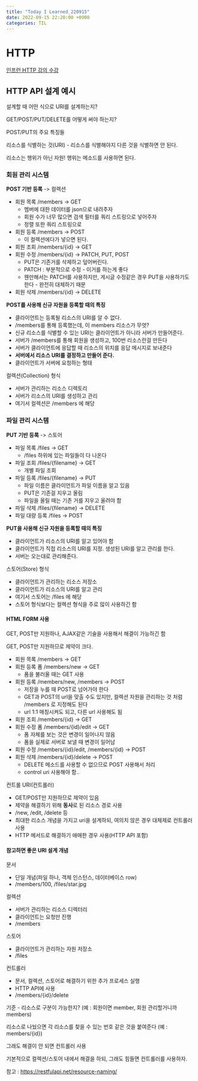 ```yaml
---
title: "Today I Learned_220915"
date: 2022-09-15 22:20:00 +0900
categories: TIL
---
```


# HTTP
[인프런 HTTP 강의 수강](https://www.inflearn.com/course/http-%EC%9B%B9-%EB%84%A4%ED%8A%B8%EC%9B%8C%ED%81%AC/dashboard)

## HTTP API 설계 예시
설계할 때 어떤 식으로 URI를 설계하는지?

GET/POST/PUT/DELETE를 어떻게 써야 하는지?

POST/PUT의 주요 특징들

리소스를 식별하는 것(URI) - 리소스를 식별해야지 다른 것을 식별하면 안 된다.

리소스는 행위가 아닌 자원! 행위는 메소드를 사용하면 된다.

### 회원 관리 시스템
**POST 기반 등록** -> 컬렉션
- 회원 목록 /members -> GET
  - 멤버에 대한 데이터를 json으로 내려주자
  - 회원 수가 너무 많으면 검색 필터를 쿼리 스트링으로 넣어주자
  - 정렬 또한 쿼리 스트링으로
- 회원 등록 /members -> POST
  - 이 컬렉션에다가 넣으면 된다.
- 회원 조회 /members/{id} -> GET
- 회원 수정 /members/{id} -> PATCH, PUT, POST
  - PUT은 기존거를 삭제하고 덮어버린다.
  - PATCH : 부분적으로 수정 - 이거를 하는게 좋다
  - 웬만해서는 PATCH를 사용하지만, 게시글 수정같은 경우 PUT을 사용하기도 한다 - 완전히 대체하기 때문
- 회원 삭제 /members/{id} -> DELETE

**POST를 사용해 신규 자원을 등록할 때의 특징**
- 클라이언트는 등록될 리소스의 URI를 알 수 없다.
- /members를 통해 등록했는데, 이 members 리소스가 무엇?
- 신규 리소스를 식별할 수 있는 URI는 클라이언트가 아니라 서버가 만들어준다.
- 서버가 /members를 통해 회원을 생성하고, 100번 리소스란걸 만든다
- 서버가 클라이언트에 응답할 때 리소스의 위치를 응답 메시지로 보내준다
- **서버에서 리소스 URI를 결정하고 만들어 준다.**
- 클라이언트가 서버에 요청하는 형태

컬렉션(Collection) 형식
- 서버가 관리하는 리소스 디렉토리
- 서버가 리소스의 URI를 생성하고 관리
- 여기서 컬렉션은 /members 에 해당

### 파일 관리 시스템
**PUT 기반 등록** -> 스토어
- 파일 목록 /files -> GET
  - /files 하위에 있는 파일들이 다 나온다
- 파일 조회 /files/{filename} -> GET
  - 개별 파일 조회
- 파일 등록 /files/{filename} -> PUT
  - 파일 이름은 클라이언트가 파일 이름을 알고 있음
  - PUT은 기존걸 지우고 올림
  - 파일을 올릴 때는 기존 거를 지우고 올려야 함
- 파일 삭제 /files/{filename} -> DELETE
- 파일 대량 등록 /files -> POST

**PUT을 사용해 신규 자원을 등록할 때의 특징**
- 클라이언트가 리소스의 URI를 알고 있어야 함
- 클라이언트가 직접 리소스의 URI를 지정. 생성된 URI를 알고 관리를 한다.
- 서버는 오는대로 관리해준다.

스토어(Store) 형식
- 클라이언트가 관리하는 리소스 저장소
- 클라이언트가 리소스의 URI를 알고 관리
- 여기서 스토어는 /files 에 해당
- 스토어 형식보다는 컬렉션 형식을 주로 많이 사용하긴 함

#### HTML FORM 사용
GET, POST만 지원하나, AJAX같은 기술을 사용해서 해결이 가능하긴 함

GET, POST만 지원하므로 제약이 크다.

- 회원 목록 /members -> GET
- 회원 등록 폼 /members/new -> GET 
  - 폼을 불러올 때는 GET 사용
- 회원 등록 /members/new, /members -> POST
  - 저장을 누를 때 POST로 넘어가야 한다
  - GET과 POST의 url을 맞출 수도 있지만, 컬렉션 자원을 관리하는 것 처럼 /members 로 지정해도 된다
  - url 1:1 매칭시켜도 되고, 다른 url 사용해도 됨
- 회원 조회 /members/{id} -> GET
- 회원 수정 폼 /members/{id}/edit -> GET
  - 폼 자체를 보는 것은 변경이 일어나지 않음
  - 폼을 실제로 서버로 보낼 때 변경이 일어남
- 회원 수정 /members/{id}/edit, /members/{id} -> POST
- 회원 삭제 /members/{id}/delete -> POST
  - DELETE 메소드를 사용할 수 없으므로 POST 사용해서 처리
  - control uri 사용해야 함..

컨트롤 URI(컨트롤러)
- GET/POST만 지원하므로 제약이 있음
- 제약을 해결하기 위해 **동사**로 된 리소스 경로 사용
- /new, /edit, /delete 등
- 최대한 리소스 개념을 가지고 uri을 설계하되, 여의치 않은 경우 대체제로 컨트롤러 사용
- HTTP 메서드로 해결하기 애매한 경우 사용(HTTP API 포함)


#### 참고하면 좋은 URI 설계 개념

문서
- 단일 개념(파일 하나, 객체 인스턴스, 데이터베이스 row)
- /members/100, /files/star.jpg

컬렉션
- 서버가 관리하는 리소스 디렉터리
- 클라이언트는 요청만 진행
- /members

스토어
- 클라이언트가 관리하는 자원 저장소
- /files

컨트롤러
- 문서, 컬렉션, 스토어로 해결하기 위한 추가 프로세스 실행
- HTTP API에 사용
- /members/{id}/delete

기준 - 리소스로 구분이 가능한지? (예 : 회원이면 member, 회원 관리할거니까 members)

리소스로 나눴으면 각 리소스를 찾을 수 있는 번호 같은 것을 붙여준다 (예 : members/{id})

그래도 해결이 안 되면 컨트롤러 사용

기본적으로 컬렉션/스토어 내에서 해결을 하되, 그래도 힘들면 컨트롤러를 사용하자.


참고 : https://restfulapi.net/resource-naming/